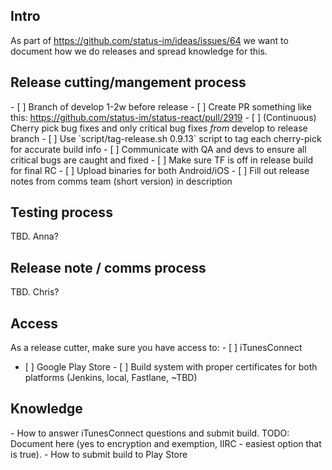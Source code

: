 ## Intro

As part of <https://github.com/status-im/ideas/issues/64> we want to
document how we do releases and spread knowledge for this.

## Release cutting/mangement process

\- \[ \] Branch of develop 1-2w before release - \[ \] Create PR
something like this:
<https://github.com/status-im/status-react/pull/2919> - \[ \]
(Continuous) Cherry pick bug fixes and only critical bug fixes _from_
develop to release branch - \[ \] Use \`script/tag-release.sh 0.9.13\`
script to tag each cherry-pick for accurate build info - \[ \]
Communicate with QA and devs to ensure all critical bugs are caught and
fixed - \[ \] Make sure TF is off in release build for final RC - \[ \]
Upload binaries for both Android/iOS - \[ \] Fill out release notes from
comms team (short version) in description

## Testing process

TBD. Anna?

## Release note / comms process

TBD. Chris?

## Access

As a release cutter, make sure you have access to: - \[ \] iTunesConnect
- \[ \] Google Play Store - \[ \] Build system with proper certificates
for both platforms (Jenkins, local, Fastlane, ~TBD)

## Knowledge

\- How to answer iTunesConnect questions and submit build. TODO:
Document here (yes to encryption and exemption, IIRC - easiest option
that is true). - How to submit build to Play Store
